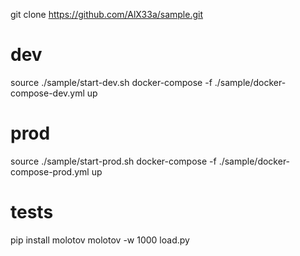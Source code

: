 git clone https://github.com/AlX33a/sample.git

# dev
source ./sample/start-dev.sh 
docker-compose -f ./sample/docker-compose-dev.yml up

# prod
source ./sample/start-prod.sh 
docker-compose -f ./sample/docker-compose-prod.yml up

# tests
pip install molotov
molotov -w 1000 load.py
